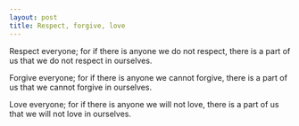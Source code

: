 ```yaml
---
layout: post
title: Respect, forgive, love
---
```


Respect everyone; for if there is anyone we do not respect, there is a part of us that we do not respect in ourselves.

Forgive everyone; for if there is anyone we cannot forgive, there is a part of us that we cannot forgive in ourselves.

Love everyone; for if there is anyone we will not love, there is a part of us that we will not love in ourselves.
